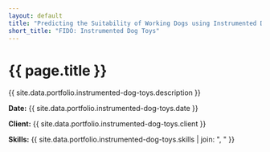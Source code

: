 ```yaml
---
layout: default
title: "Predicting the Suitability of Working Dogs using Instrumented Dog Toys"
short_title: "FIDO: Instrumented Dog Toys"
---
```


# {{ page.title }}

{{ site.data.portfolio.instrumented-dog-toys.description }}

**Date:** {{ site.data.portfolio.instrumented-dog-toys.date }}

**Client:** {{ site.data.portfolio.instrumented-dog-toys.client }}

**Skills:** {{ site.data.portfolio.instrumented-dog-toys.skills | join: ", " }}
